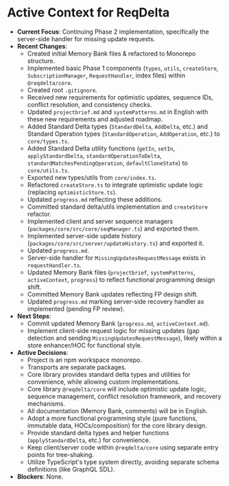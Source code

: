 # Active Context for ReqDelta

*   **Current Focus**: Continuing Phase 2 implementation, specifically the server-side handler for missing update requests.
*   **Recent Changes**:
    *   Created initial Memory Bank files & refactored to Monorepo structure.
    *   Implemented basic Phase 1 components (`types`, `utils`, `createStore`, `SubscriptionManager`, `RequestHandler`, index files) within `@reqdelta/core`.
    *   Created root `.gitignore`.
    *   Received new requirements for optimistic updates, sequence IDs, conflict resolution, and consistency checks.
    *   Updated `projectbrief.md` and `systemPatterns.md` in English with these new requirements and adjusted roadmap.
    *   Added Standard Delta types (`StandardDelta`, `AddDelta`, etc.) and Standard Operation types (`StandardOperation`, `AddOperation`, etc.) to `core/types.ts`.
    *   Added Standard Delta utility functions (`getIn`, `setIn`, `applyStandardDelta`, `standardOperationToDelta`, `standardMatchesPendingOperation`, `defaultCloneState`) to `core/utils.ts`.
    *   Exported new types/utils from `core/index.ts`.
    *   Refactored `createStore.ts` to integrate optimistic update logic (replacing `optimisticStore.ts`).
    *   Updated `progress.md` reflecting these additions.
    *   Committed standard delta/utils implementation and `createStore` refactor.
    *   Implemented client and server sequence managers (`packages/core/src/core/seqManager.ts`) and exported them.
    *   Implemented server-side update history (`packages/core/src/server/updateHistory.ts`) and exported it.
    *   Updated `progress.md`.
    *   Server-side handler for `MissingUpdatesRequestMessage` exists in `requestHandler.ts`.
    *   Updated Memory Bank files (`projectbrief`, `systemPatterns`, `activeContext`, `progress`) to reflect functional programming design shift.
    *   Committed Memory Bank updates reflecting FP design shift.
    *   Updated `progress.md` marking server-side recovery handler as implemented (pending FP review).
*   **Next Steps**:
    *   Commit updated Memory Bank (`progress.md`, `activeContext.md`).
    *   Implement client-side request logic for missing updates (gap detection and sending `MissingUpdatesRequestMessage`), likely within a store enhancer/HOC for functional style.
*   **Active Decisions**:
    *   Project is an npm workspace monorepo.
    *   Transports are separate packages.
    *   Core library provides standard delta types and utilities for convenience, while allowing custom implementations.
    *   Core library `@reqdelta/core` will include optimistic update logic, sequence management, conflict resolution framework, and recovery mechanisms.
    *   All documentation (Memory Bank, comments) will be in English.
    *   Adopt a more functional programming style (pure functions, immutable data, HOCs/composition) for the core library design.
    *   Provide standard delta types and helper functions (`applyStandardDelta`, etc.) for convenience.
    *   Keep client/server code within `@reqdelta/core` using separate entry points for tree-shaking.
    *   Utilize TypeScript's type system directly, avoiding separate schema definitions (like GraphQL SDL).
*   **Blockers**: None.
